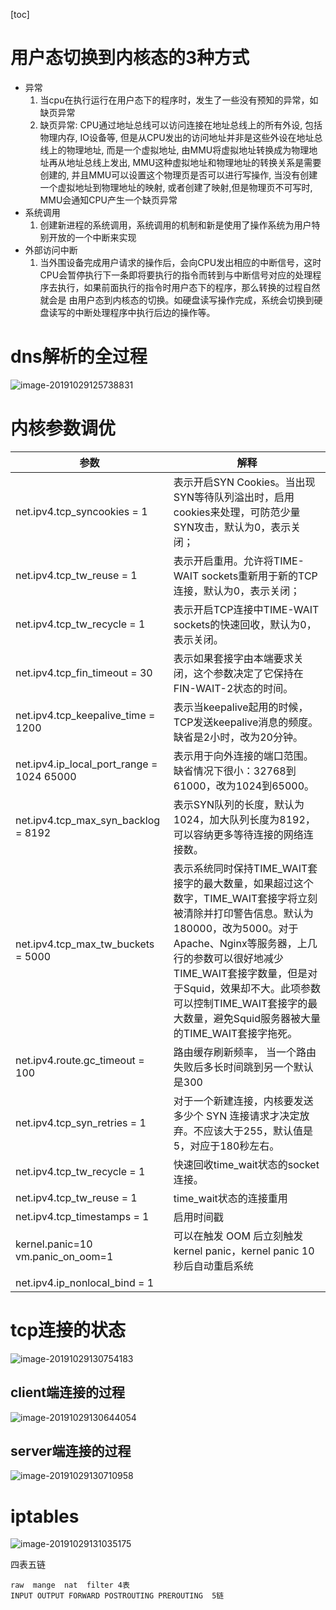 [toc]

# 用户态切换到内核态的3种方式

- 异常
  1. 当cpu在执行运行在用户态下的程序时，发生了一些没有预知的异常，如缺页异常
  2. 缺页异常: CPU通过地址总线可以访问连接在地址总线上的所有外设, 包括物理内存, IO设备等, 但是从CPU发出的访问地址并非是这些外设在地址总线上的物理地址, 而是一个虚拟地址, 由MMU将虚拟地址转换成为物理地址再从地址总线上发出, MMU这种虚拟地址和物理地址的转换关系是需要创建的, 并且MMU可以设置这个物理页是否可以进行写操作, 当没有创建一个虚拟地址到物理地址的映射, 或者创建了映射,但是物理页不可写时, MMU会通知CPU产生一个缺页异常
- 系统调用
  1. 创建新进程的系统调用，系统调用的机制和新是使用了操作系统为用户特别开放的一个中断来实现
- 外部访问中断
  1. 当外围设备完成用户请求的操作后，会向CPU发出相应的中断信号，这时CPU会暂停执行下一条即将要执行的指令而转到与中断信号对应的处理程序去执行，如果前面执行的指令时用户态下的程序，那么转换的过程自然就会是 由用户态到内核态的切换。如硬盘读写操作完成，系统会切换到硬盘读写的中断处理程序中执行后边的操作等。

# dns解析的全过程

![image-20191029125738831](../images/image-20191029125738831.png)

# 内核参数调优

| 参数 | 解释 |
| ---- | ---- |
|net.ipv4.tcp_syncookies = 1 |表示开启SYN Cookies。当出现SYN等待队列溢出时，启用cookies来处理，可防范少量SYN攻击，默认为0，表示关闭；|
|net.ipv4.tcp_tw_reuse = 1 |表示开启重用。允许将TIME-WAIT sockets重新用于新的TCP连接，默认为0，表示关闭；|
|net.ipv4.tcp_tw_recycle = 1 |表示开启TCP连接中TIME-WAIT sockets的快速回收，默认为0，表示关闭。|
|net.ipv4.tcp_fin_timeout = 30 |表示如果套接字由本端要求关闭，这个参数决定了它保持在FIN-WAIT-2状态的时间。|
|net.ipv4.tcp_keepalive_time = 1200 |表示当keepalive起用的时候，TCP发送keepalive消息的频度。缺省是2小时，改为20分钟。|
|net.ipv4.ip_local_port_range = 1024    65000 |表示用于向外连接的端口范围。缺省情况下很小：32768到61000，改为1024到65000。|
|net.ipv4.tcp_max_syn_backlog = 8192 |表示SYN队列的长度，默认为1024，加大队列长度为8192，可以容纳更多等待连接的网络连接数。 |
|net.ipv4.tcp_max_tw_buckets = 5000 |表示系统同时保持TIME_WAIT套接字的最大数量，如果超过这个数字，TIME_WAIT套接字将立刻被清除并打印警告信息。默认为180000，改为5000。对于Apache、Nginx等服务器，上几行的参数可以很好地减少TIME_WAIT套接字数量，但是对于Squid，效果却不大。此项参数可以控制TIME_WAIT套接字的最大数量，避免Squid服务器被大量的TIME_WAIT套接字拖死。 |
|net.ipv4.route.gc_timeout = 100 |路由缓存刷新频率， 当一个路由失败后多长时间跳到另一个默认是300|
|net.ipv4.tcp_syn_retries = 1  |对于一个新建连接，内核要发送多少个 SYN 连接请求才决定放弃。不应该大于255，默认值是5，对应于180秒左右。 |
|net.ipv4.tcp_tw_recycle = 1  |快速回收time_wait状态的socket连接。|
|net.ipv4.tcp_tw_reuse = 1	|time_wait状态的连接重用|
|net.ipv4.tcp_timestamps = 1 |启用时间戳|
|kernel.panic=10<br />vm.panic_on_oom=1 |可以在触发 OOM 后立刻触发 kernel panic，kernel panic 10秒后自动重启系统|
|net.ipv4.ip_nonlocal_bind = 1 ||

# tcp连接的状态

![image-20191029130754183](../images/image-20191029130754183.png)

## client端连接的过程

![image-20191029130644054](../images/image-20191029130644054.png)

## server端连接的过程

![image-20191029130710958](../images/image-20191029130710958.png)

# iptables

![image-20191029131035175](../images/image-20191029131035175.png)

四表五链

```
raw  mange  nat  filter 4表
INPUT OUTPUT FORWARD POSTROUTING PREROUTING  5链
```

